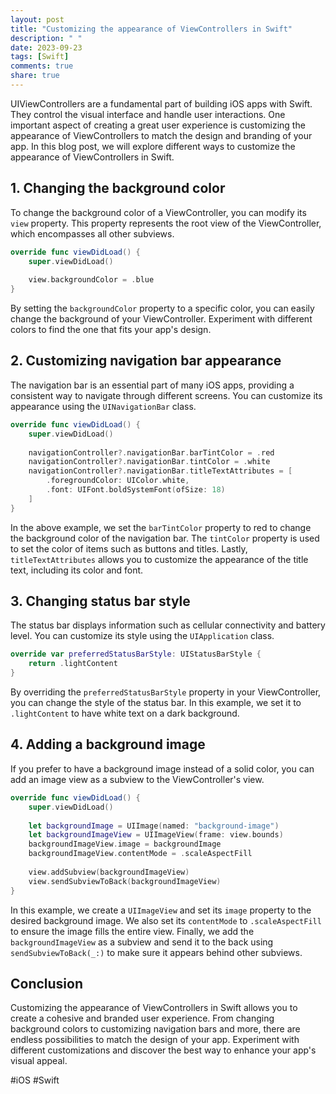 ```yaml
---
layout: post
title: "Customizing the appearance of ViewControllers in Swift"
description: " "
date: 2023-09-23
tags: [Swift]
comments: true
share: true
---
```


UIViewControllers are a fundamental part of building iOS apps with Swift. They control the visual interface and handle user interactions. One important aspect of creating a great user experience is customizing the appearance of ViewControllers to match the design and branding of your app. In this blog post, we will explore different ways to customize the appearance of ViewControllers in Swift.

## 1. Changing the background color

To change the background color of a ViewController, you can modify its `view` property. This property represents the root view of the ViewController, which encompasses all other subviews.

```swift
override func viewDidLoad() {
    super.viewDidLoad()
    
    view.backgroundColor = .blue
}
```

By setting the `backgroundColor` property to a specific color, you can easily change the background of your ViewController. Experiment with different colors to find the one that fits your app's design.

## 2. Customizing navigation bar appearance

The navigation bar is an essential part of many iOS apps, providing a consistent way to navigate through different screens. You can customize its appearance using the `UINavigationBar` class.

```swift
override func viewDidLoad() {
    super.viewDidLoad()
    
    navigationController?.navigationBar.barTintColor = .red
    navigationController?.navigationBar.tintColor = .white
    navigationController?.navigationBar.titleTextAttributes = [
        .foregroundColor: UIColor.white,
        .font: UIFont.boldSystemFont(ofSize: 18)
    ]
}
```

In the above example, we set the `barTintColor` property to red to change the background color of the navigation bar. The `tintColor` property is used to set the color of items such as buttons and titles. Lastly, `titleTextAttributes` allows you to customize the appearance of the title text, including its color and font.

## 3. Changing status bar style

The status bar displays information such as cellular connectivity and battery level. You can customize its style using the `UIApplication` class.

```swift
override var preferredStatusBarStyle: UIStatusBarStyle {
    return .lightContent
}
```

By overriding the `preferredStatusBarStyle` property in your ViewController, you can change the style of the status bar. In this example, we set it to `.lightContent` to have white text on a dark background.

## 4. Adding a background image

If you prefer to have a background image instead of a solid color, you can add an image view as a subview to the ViewController's view.

```swift
override func viewDidLoad() {
    super.viewDidLoad()
    
    let backgroundImage = UIImage(named: "background-image")
    let backgroundImageView = UIImageView(frame: view.bounds)
    backgroundImageView.image = backgroundImage
    backgroundImageView.contentMode = .scaleAspectFill
    
    view.addSubview(backgroundImageView)
    view.sendSubviewToBack(backgroundImageView)
}
```

In this example, we create a `UIImageView` and set its `image` property to the desired background image. We also set its `contentMode` to `.scaleAspectFill` to ensure the image fills the entire view. Finally, we add the `backgroundImageView` as a subview and send it to the back using `sendSubviewToBack(_:)` to make sure it appears behind other subviews.

## Conclusion

Customizing the appearance of ViewControllers in Swift allows you to create a cohesive and branded user experience. From changing background colors to customizing navigation bars and more, there are endless possibilities to match the design of your app. Experiment with different customizations and discover the best way to enhance your app's visual appeal.

#iOS #Swift